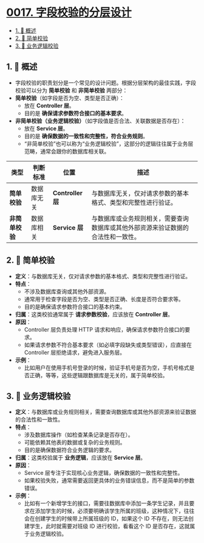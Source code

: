 # [0017. 字段校验的分层设计](https://github.com/Tdahuyou/TNotes.egg/tree/main/notes/0017.%20%E5%AD%97%E6%AE%B5%E6%A0%A1%E9%AA%8C%E7%9A%84%E5%88%86%E5%B1%82%E8%AE%BE%E8%AE%A1)

<!-- region:toc -->

- [1. 📒 概述](#1--概述)
- [2. 📒 简单校验](#2--简单校验)
- [3. 📒 业务逻辑校验](#3--业务逻辑校验)

<!-- endregion:toc -->

## 1. 📒 概述

- 字段校验的职责划分是一个常见的设计问题。根据分层架构的最佳实践，字段校验可以分为 **简单校验** 和 **非简单校验** 两部分：
- **简单校验**（如字段是否为空、类型是否正确）：
  - 放在 **Controller 层**。
  - 目的是 **确保请求参数符合接口的基本要求**。
- **非简单校验（业务逻辑校验）**（如字段值是否合法、关联数据是否存在）：
  - 放在 **Service 层**。
  - 目的是 **确保数据的一致性和完整性，符合业务规则**。
  - “非简单校验”也可以称为“业务逻辑校验”，这部分的逻辑往往属于业务层范畴，通常会跟你的数据库相关联。

| **类型** | **判断标准** | **位置** | **描述** |
| --- | --- | --- | --- |
| **简单校验** | 数据库无关 | **Controller 层** | 与数据库无关，仅对请求参数的基本格式、类型和完整性进行验证。 |
| **非简单校验** | 数据库相关 | **Service 层** | 与数据库或业务规则相关，需要查询数据库或其他外部资源来验证数据的合法性和一致性。 |

## 2. 📒 简单校验

- **定义**：与数据库无关，仅对请求参数的基本格式、类型和完整性进行验证。
- **特点**：
  - 不涉及数据库查询或其他外部资源。
  - 通常用于检查字段是否为空、类型是否正确、长度是否符合要求等。
  - 目的是确保请求参数符合接口的基本约束。
- **归属**：这类校验通常属于 **请求参数校验**，应该放在 **Controller 层**。
- **原因**：
  - Controller 层负责处理 HTTP 请求和响应，确保请求参数符合接口的要求。
  - 如果请求参数不符合基本要求（如必填字段缺失或类型错误），应直接在 Controller 层拒绝请求，避免进入服务层。
- **示例**：
  - 比如用户在使用手机号登录的时候，验证手机号是否为空，手机号格式是否正确，等等，这些逻辑跟数据库是无关的，属于简单校验。

## 3. 📒 业务逻辑校验

- **定义**：与数据库或业务规则相关，需要查询数据库或其他外部资源来验证数据的合法性和一致性。
- **特点**：
  - 涉及数据库操作（如检查某条记录是否存在）。
  - 可能依赖其他表的数据或复杂的业务规则。
  - 目的是确保数据符合业务逻辑的要求。
- **归属**：这类校验属于 **业务逻辑**，应该放在 **Service 层**。
- **原因**：
  - Service 层专注于实现核心业务逻辑，确保数据的一致性和完整性。
  - 如果校验失败，通常需要返回更具体的业务错误信息，而不是简单的参数错误。
- **示例**：
  - 比如有一个新增学生的接口，需要往数据库中添加一条学生记录，并且要求在添加学生的时候，必须要明确该学生所属的班级，这种情况下，往往会在创建学生的时候带上所属班级的 ID，如果这个 ID 不存在，则无法创建学生，此时就需要对班级 ID 进行校验，看看这个 ID 是否存在，这就属于业务逻辑校验。
